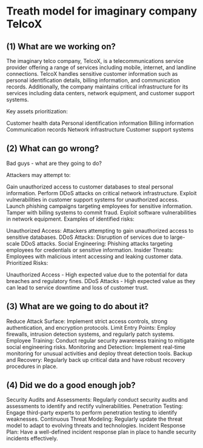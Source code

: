 # Treath model for imaginary company TelcoX

## (1) What are we working on?

The imaginary telco company, TelcoX, is a telecommunications service provider offering a range of services including mobile, internet, and landline connections. TelcoX handles sensitive customer information such as personal identification details, billing information, and communication records. Additionally, the company maintains critical infrastructure for its services including data centers, network equipment, and customer support systems.

Key assets prioritization:

Customer health data
Personal identification information
Billing information
Communication records
Network infrastructure
Customer support systems

## (2) What can go wrong?

Bad guys - what are they going to do?

Attackers may attempt to:

Gain unauthorized access to customer databases to steal personal information.
Perform DDoS attacks on critical network infrastructure.
Exploit vulnerabilities in customer support systems for unauthorized access.
Launch phishing campaigns targeting employees for sensitive information.
Tamper with billing systems to commit fraud.
Exploit software vulnerabilities in network equipment.
Examples of identified risks:

Unauthorized Access: Attackers attempting to gain unauthorized access to sensitive databases.
DDoS Attacks: Disruption of services due to large-scale DDoS attacks.
Social Engineering: Phishing attacks targeting employees for credentials or sensitive information.
Insider Threats: Employees with malicious intent accessing and leaking customer data.
Prioritized Risks:

Unauthorized Access - High expected value due to the potential for data breaches and regulatory fines.
DDoS Attacks - High expected value as they can lead to service downtime and loss of customer trust.

## (3) What are we going to do about it?

Reduce Attack Surface: Implement strict access controls, strong authentication, and encryption protocols.
Limit Entry Points: Employ firewalls, intrusion detection systems, and regularly patch systems.
Employee Training: Conduct regular security awareness training to mitigate social engineering risks.
Monitoring and Detection: Implement real-time monitoring for unusual activities and deploy threat detection tools.
Backup and Recovery: Regularly back up critical data and have robust recovery procedures in place.

## (4) Did we do a good enough job?

Security Audits and Assessments: Regularly conduct security audits and assessments to identify and rectify vulnerabilities.
Penetration Testing: Engage third-party experts to perform penetration testing to identify weaknesses.
Continuous Threat Modeling: Regularly update the threat model to adapt to evolving threats and technologies.
Incident Response Plan: Have a well-defined incident response plan in place to handle security incidents effectively.
